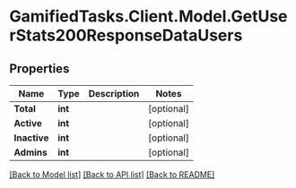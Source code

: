 # GamifiedTasks.Client.Model.GetUserStats200ResponseDataUsers

## Properties

Name | Type | Description | Notes
------------ | ------------- | ------------- | -------------
**Total** | **int** |  | [optional] 
**Active** | **int** |  | [optional] 
**Inactive** | **int** |  | [optional] 
**Admins** | **int** |  | [optional] 

[[Back to Model list]](../../README.md#documentation-for-models) [[Back to API list]](../../README.md#documentation-for-api-endpoints) [[Back to README]](../../README.md)

